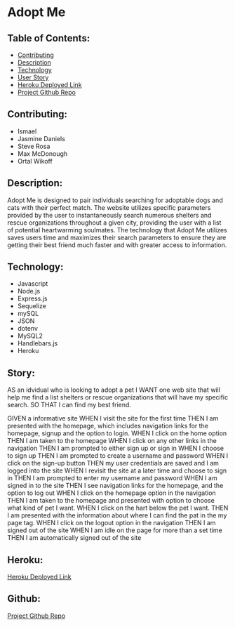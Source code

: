 
# Adopt Me

## Table of Contents: 

* [Contributing](##Contributing)
* [Description](##Description)
* [Technology](##Technology)
* [User Story](##User)
* [Heroku Deployed Link](##Heroku)
* [Project Github Repo](##Github)


## Contributing:

- Ismael
- Jasmine Daniels
- Steve Rosa
- Max McDonough
- Ortal Wikoff
 
## Description:

Adopt Me is designed to pair individuals searching for adoptable dogs and cats with their perfect match. The website utilizes specific parameters provided by the user to instantaneously search numerous shelters and rescue organizations throughout a given city, providing the user with a list of potential heartwarming soulmates. The technology that Adopt Me utilizes saves users time and maximizes their search parameters to ensure they are getting their best friend much faster and with greater access to information.

## Technology: 

* Javascript
* Node.js
* Express.js
* Sequelize
* mySQL
* JSON
* dotenv
* MySQL2
* Handlebars.js
* Heroku
 
## Story:

AS an idvidual who is looking to adopt a pet
I WANT one web site that will help me find a list shelters or rescue organizations that will have my specific search. 
SO THAT I can find my best friend. 

GIVEN a informative site
WHEN I visit the site for the first time
THEN I am presented with the homepage, which includes navigation links for the homepage, signup and the option to login. 
WHEN I click on the home option
THEN I am taken to the homepage
WHEN I click on any other links in the navigation
THEN I am prompted to either sign up or sign in
WHEN I choose to sign up
THEN I am prompted to create a username and password
WHEN I click on the sign-up button
THEN my user credentials are saved and I am logged into the site
WHEN I revisit the site at a later time and choose to sign in
THEN I am prompted to enter my username and password
WHEN I am signed in to the site
THEN I see navigation links for the homepage, and the option to log out
WHEN I click on the homepage option in the navigation
THEN I am taken to the homepage and presented with option to choose what kind of pet I want. 
WHEN I click on the hart below the pet I want. 
THEN I am presented with the information about where I can find the pat in the my page tag. 
WHEN I click on the logout option in the navigation
THEN I am signed out of the site
WHEN I am idle on the page for more than a set time
THEN I am automatically signed out of the site

## Heroku:

[Heroku Deployed Link](https://adoptme5.herokuapp.com/ "Heroku Deployed Link")

## Github:

[Project Github Repo](https://github.com/JasmineDaniels/AdoptMe/ "Project Github Repo")

    
